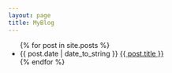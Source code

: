 ```yaml
---
layout: page
title: MyBlog
---
```

<ul class="pots">
	{% for post in site.posts %}
		<li>{{ post.date | date_to_string }} <a href = "{{ site.baseurl }}{{ post.url }}">{{ post.title }}</a></li>
	{% endfor %}
</ul>